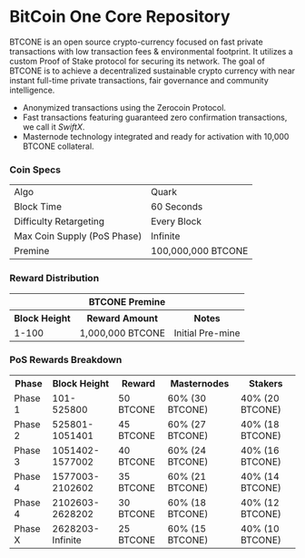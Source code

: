 BitCoin One Core Repository
=====================================

BTCONE is an open source crypto-currency focused on fast private transactions with low transaction fees & environmental footprint.  It utilizes a custom Proof of Stake protocol for securing its network. The goal of BTCONE is to achieve a decentralized sustainable crypto currency with near instant full-time private transactions, fair governance and community intelligence.
- Anonymized transactions using the Zerocoin Protocol.
- Fast transactions featuring guaranteed zero confirmation transactions, we call it _SwiftX_.
- Masternode technology integrated and ready for activation with 10,000 BTCONE collateral.

### Coin Specs
<table>
<tr><td>Algo</td><td>Quark</td></tr>
<tr><td>Block Time</td><td>60 Seconds</td></tr>
<tr><td>Difficulty Retargeting</td><td>Every Block</td></tr>
<tr><td>Max Coin Supply (PoS Phase)</td><td>Infinite</td></tr>
<tr><td>Premine</td><td>100,000,000 BTCONE</td></tr>
</table>

### Reward Distribution

<table>
<th colspan=4>BTCONE Premine</th>
<tr><th>Block Height</th><th>Reward Amount</th><th>Notes</th></tr>
<tr><td>1-100</td><td>1,000,000 BTCONE</td><td>Initial Pre-mine</td></tr>
</table>

### PoS Rewards Breakdown

<table>
<th>Phase</th><th>Block Height</th><th>Reward</th><th>Masternodes</th><th>Stakers</th>
<tr><td>Phase 1</td><td>101-525800</td><td>50 BTCONE</td><td>60% (30 BTCONE)</td><td>40% (20 BTCONE)</td></tr>
<tr><td>Phase 2</td><td>525801-1051401</td><td>45 BTCONE</td><td>60% (27 BTCONE)</td><td>40% (18 BTCONE)</td></tr>
<tr><td>Phase 3</td><td>1051402-1577002</td><td>40 BTCONE</td><td>60% (24 BTCONE)</td><td>40% (16 BTCONE)</td></tr>
<tr><td>Phase 4</td><td>1577003-2102602</td><td>35 BTCONE</td><td>60% (21 BTCONE)</td><td>40% (14 BTCONE)</td></tr>
<tr><td>Phase 4</td><td>2102603-2628202</td><td>30 BTCONE</td><td>60% (18 BTCONE)</td><td>40% (12 BTCONE)</td></tr>
<tr><td>Phase X</td><td>2628203-Infinite</td><td>25 BTCONE</td><td>60% (15 BTCONE)</td><td>40% (10 BTCONE)</td></tr>
</table>
